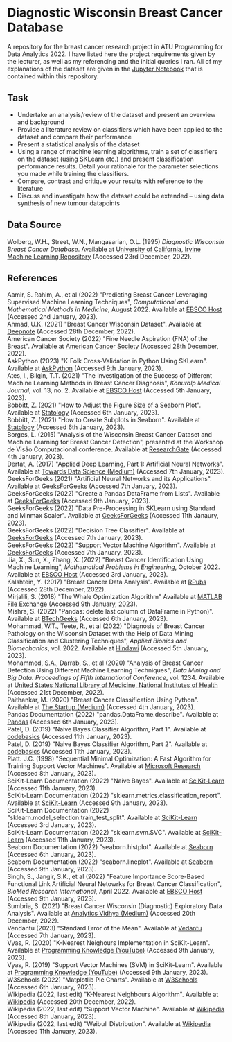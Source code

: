 # Diagnostic Wisconsin Breast Cancer Database

A repository for the breast cancer research project in ATU Programming for Data Analytics 2022. I have listed here the project requirements given by the lecturer, as well as my referencing and the initial queries I ran. All of my explanations of the dataset are given in the [Jupyter Notebook](assignment.ipynb) that is contained within this repository.

## Task

- Undertake an analysis/review of the dataset and present an overview and background
- Provide a literature review on classifiers which have been applied to the dataset and compare their performance
- Present a statistical analysis of the dataset
- Using a range of machine learning algorithms, train a set of classifiers on the dataset (using SKLearn etc.) and present classification performance results. Detail your rationale for the parameter selections you made while training the classifiers.
- Compare, contrast and critique your results with reference to the literature
- Discuss and investigate how the dataset could be extended – using data synthesis of new tumour datapoints

## Data Source

Wolberg, W.H., Street, W.N., Mangasarian, O.L. (1995) _Diagnostic Wisconsin Breast Cancer Database_. Available at [University of California, Irvine Machine Learning Repository](https://archive.ics.uci.edu/ml/datasets/Breast+Cancer+Wisconsin+%28Diagnostic%29) (Accessed 23rd December, 2022).

## References

Aamir, S. Rahim, A., et al (2022) "Predicting Breast Cancer Leveraging Supervised Machine Learning Techniques", _Computational and Mathematical Methods in Medicine_, August 2022. Available at [EBSCO Host](https://search.ebscohost.com/login.aspx?direct=true&AuthType=ip,sso&db=asn&AN=158544092&site=eds-live&scope=site&custid=s2873033) (Accessed 2nd January, 2023).
\
Ahmad, U.K. (2021) "Breast Cancer Wisconsin Dataset". Available at [Deepnote](https://deepnote.com/@umaima-khurshid-ahmad-a1fd/Wisconsin-Breast-Cancer-Analysis-7f141f92-beb3-42ac-a223-de5569144e9b) (Accessed 28th December, 2022).
\
American Cancer Society (2022) "Fine Needle Aspiration (FNA) of the Breast". Available at [American Cancer Society](https://www.cancer.org/cancer/breast-cancer/screening-tests-and-early-detection/breast-biopsy/fine-needle-aspiration-biopsy-of-the-breast.html) (Accessed 28th December, 2022).
\
AskPython (2023) "K-Folk Cross-Validation in Python Using SKLearn". Available at [AskPython](https://www.askpython.com/python/examples/k-fold-cross-validation) (Accessed 9th January, 2023).
\
Ates, I., Bilgin, T.T. (2021) "The Investigation of the Success of Different Machine Learning Methods in Breast Cancer Diagnosis", _Konuralp Medical Journal_, vol. 13, no. 2. Available at [EBSCO Host](https://search.ebscohost.com/login.aspx?direct=true&AuthType=ip,sso&db=asn&AN=160342385&site=eds-live&scope=site&custid=s2873033) (Accessed 5th January, 2023).
\
Bobbitt, Z. (2021) "How to Adjust the Figure Size of a Seaborn Plot". Available at [Statology](https://www.statology.org/seaborn-figure-size/) (Accessed 6th January, 2023).
\
Bobbitt, Z. (2021) "How to Create Subplots in Seaborn". Available at [Statology](https://www.statology.org/seaborn-subplots/) (Accessed 6th January, 2023).
\
Borges, L. (2015) "Analysis of the Wisconsin Breast Cancer Dataset and Machine Learning for Breast Cancer Detection", presented at the Workshop de Visão Computacional conference. Available at [ResearchGate](https://www.researchgate.net/publication/311950799_Analysis_of_the_Wisconsin_Breast_Cancer_Dataset_and_Machine_Learning_for_Breast_Cancer_Detection) (Accessed 4th January, 2023).
\
Dertat, A. (2017) "Applied Deep Learning, Part 1: Artificial Neural Networks". Available at [Towards Data Science (Medium)](https://towardsdatascience.com/applied-deep-learning-part-1-artificial-neural-networks-d7834f67a4f6) (Accessed 7th January, 2023).
\
GeeksForGeeks (2021) "Artificial Neural Networks and its Applications". Available at [GeeksForGeeks](https://www.geeksforgeeks.org/artificial-neural-networks-and-its-applications/) (Accessed 7th January, 2023).
\
GeeksForGeeks (2022) "Create a Pandas DataFrame from Lists". Available at [GeeksForGeeks](https://www.geeksforgeeks.org/create-a-pandas-dataframe-from-lists/) (Accessed 9th January, 2023).
\
GeeksForGeeks (2022) "Data Pre-Processing in SKLearn using Standard and Minmax Scaler". Available at [GeeksForGeeks](https://www.geeksforgeeks.org/data-pre-processing-wit-sklearn-using-standard-and-minmax-scaler/) (Accessed 11th Janaury, 2023).
\
GeeksForGeeks (2022) "Decision Tree Classifier". Available at [GeeksForGeeks](https://www.geeksforgeeks.org/decision-tree/) (Accessed 7th January, 2023).
\
GeeksForGeeks (2022) "Support Vector Machine Algorithm". Available at [GeeksForGeeks](https://www.geeksforgeeks.org/support-vector-machine-algorithm/) (Accessed 7th January, 2023).
\
Jia, X., Sun, X., Zhang, X. (2022) "Breast Cancer Identification Using Machine Learning", _Mathematical Problems in Engineering_, October 2022. Available at [EBSCO Host](https://search.ebscohost.com/login.aspx?direct=true&AuthType=ip,sso&db=asn&AN=159468373&site=eds-live&scope=site&custid=s2873033) (Accessed 3rd January, 2023).
\
Kalshtein, Y. (2017) "Breast Cancer Data Analysis". Available at [RPubs](https://rpubs.com/Yael_K/329390) (Accessed 28th December, 2022).
\
Mirjalili, S. (2018) "The Whale Optimization Algorithm" Available at [MATLAB File Exchange](https://uk.mathworks.com/matlabcentral/fileexchange/55667-the-whale-optimization-algorithm) (Accessed 9th January, 2023).
\
Mishra, S. (2022) "Pandas: delete last column of DataFrame in Python)". Available at [BTechGeeks](https://btechgeeks.com/pandas-delete-last-column-of-dataframe-in-python/) (Accessed 6th January, 2023).
\
Mohammad, W.T., Teete, R., et al (2022) "Diagnosis of Breast Cancer Pathology on the Wisconsin Dataset with the Help of Data Mining Classification and Clustering Techniques", _Applied Bionics and Biomechanics_, vol. 2022. Available at [Hindawi](https://doi.org/10.1155/2022/6187275) (Accessed 5th January, 2023).
\
Mohammed, S.A., Darrab, S., et al (2020) "Analysis of Breast Cancer Detection Using Different Machine Learning Techniques", _Data Mining and Big Data: Proceedings of Fifth International Conference_, vol. 1234. Available at [United States National Library of Medicine, National Institutes of Health](https://www.ncbi.nlm.nih.gov/pmc/articles/PMC7351679/) (Accessed 21st December, 2022).
\
Paithankar, M. (2020) "Breast Cancer Classification Using Python". Available at [The Startup (Medium)](https://medium.com/swlh/breast-cancer-classification-using-python-e83719e5f97d) (Accessed 4th January, 2023).
\
Pandas Documentation (2022) "pandas.DataFrame.describe". Available at [Pandas](https://pandas.pydata.org/pandas-docs/stable/reference/api/pandas.DataFrame.describe.html) (Accessed 6th January, 2023).
\
Patel, D. (2019) "Naive Bayes Classifier Algorithm, Part 1". Available at [codebasics](https://www.youtube.com/watch?v=PPeaRc-r1OI) (Accessed 11th January, 2023).
\
Patel, D. (2019) "Naive Bayes Classifier Algorithm, Part 2". Available at [codebasics](https://www.youtube.com/watch?v=nHIUYwN-5rM) (Accessed 11th January, 2023).
\
Platt. J.C. (1998) "Sequential Minimal Optimization: A Fast Algorithm for Training Support Vector Machines". Available at [Microsoft Research](https://www.microsoft.com/en-us/research/uploads/prod/1998/04/sequential-minimal-optimization.pdf) (Accessed 8th January, 2023).
\
SciKit-Learn Documentation (2022) "Naive Bayes". Available at [SciKit-Learn](https://scikit-learn.org/stable/modules/naive_bayes.html) (Accessed 11th January, 2023).
\
SciKit-Learn Documentation (2022) "sklearn.metrics.classification_report". Available at [SciKit-Learn](https://scikit-learn.org/stable/modules/generated/sklearn.metrics.classification_report.html) (Accessed 9th January, 2023).
\
SciKit-Learn Documentation (2022) "sklearn.model_selection.train_test_split". Available at [SciKit-Learn](https://scikit-learn.org/stable/modules/generated/sklearn.model_selection.train_test_split.html) (Accessed 3rd January, 2023).
\
SciKit-Learn Documentation (2022) "sklearn.svm.SVC". Available at [SciKit-Learn](https://scikit-learn.org/stable/modules/generated/sklearn.svm.SVC.html) (Accessed 11th January, 2023).
\
Seaborn Documentation (2022) "seaborn.histplot". Available at [Seaborn](https://seaborn.pydata.org/generated/seaborn.histplot.html) (Accessed 6th January, 2023).
\
Seaborn Documentation (2022) "seaborn.lineplot". Available at [Seaborn](https://seaborn.pydata.org/generated/seaborn.lineplot.html) (Accessed 9th January, 2023).
\
Singh, S., Jangir, S.K., et al (2022) "Feature Importance Score-Based Functional Link Artificial Neural Netowrks for Breast Cancer Classification", _BioMed Research International_, April 2022. Available at [EBSCO Host](https://search.ebscohost.com/login.aspx?direct=true&AuthType=ip,sso&db=ccm&AN=156080159&site=eds-live&scope=site&custid=s2873033) (Accessed 9th January, 2023).
\
Sumbria, S. (2021) "Breast Cancer Wisconsin (Diagnostic) Exploratory Data Analysis". Available at [Analytics Vidhya (Medium)](https://medium.com/analytics-vidhya/breast-cancer-diagnostic-dataset-eda-fa0de80f15bd) (Accessed 20th December, 2022).
\
Vendantu (2023) "Standard Error of the Mean". Available at [Vedantu](https://www.vedantu.com/maths/standard-error-of-the-mean) (Accessed 7th January, 2023).
\
Vyas, R. (2020) "K-Nearest Neighours Implementation in SciKit-Learn". Available at [Programming Knowledge (YouTube)](https://www.youtube.com/watch?v=OO7Y5wQWnQs) (Accessed 9th January, 2023).
\
Vyas, R. (2019) "Support Vector Machines (SVM) in SciKit-Learn". Available at [Programming Knowledge (YouTube)](https://www.youtube.com/watch?v=zEabrO9l1vg) (Accessed 9th January, 2023).
\
W3Schools (2022) "Matplotlib Pie Charts". Available at [W3Schools](https://www.w3schools.com/python/matplotlib_pie_charts.asp) (Accessed 6th January, 2023).
\
Wikipedia (2022, last edit) "K-Nearest Neighbours Algorithm". Available at [Wikipedia](https://en.wikipedia.org/wiki/K-nearest_neighbors_algorithm) (Accessed 20th December, 2022).
\
Wikipedia (2022, last edit) "Support Vector Machine". Available at [Wikipedia](https://en.wikipedia.org/wiki/Support_vector_machine) (Accessed 8th January, 2023).
\
Wikipedia (2022, last edit) "Weibull Distribution". Available at [Wikipedia](https://en.wikipedia.org/wiki/Weibull_distribution) (Accessed 11th January, 2023).
